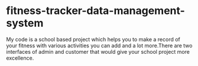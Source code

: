 # fitness-tracker-data-management-system
My code is a school based project which helps you to make a record of your fitness with various activities you can add and a lot more.There are two interfaces of admin and customer that would give your school project more excellence.
